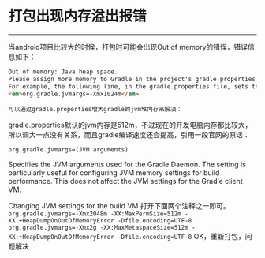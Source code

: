 <!--
 * @Author: your name
 * @Date: 2021-09-29 15:43:58
 * @LastEditTime: 2021-09-29 15:46:43
 * @LastEditors: your name
 * @Description: In User Settings Edit
 * @FilePath: /blog/react-native/打包出现内存溢出报错.md
-->
# 打包出现内存溢出报错
***
当android项目比较大的时候，打包时可能会出现Out of memory的错误，错误信息如下：
```html
Out of memory: Java heap space.
Please assign more memory to Gradle in the project's gradle.properties file.
For example, the following line, in the gradle.properties file, sets the maximum Java heap size to 1,024 MB:
<em>org.gradle.jvmargs=-Xmx1024m</em>
```

`可以通过gradle.properties增大gradle的jvm堆内存来解决：`

gradle.properties默认的jvm内存是512m，不过现在的开发电脑内存都比较大，所以调大一点没有关系，而且gradle编译速度还会提高，引用一段官网的原话：

`org.gradle.jvmargs=(JVM arguments)`

Specifies the JVM arguments used for the Gradle Daemon. The setting is particularly useful for configuring JVM memory settings for build performance. This does not affect the JVM settings for the Gradle client VM.

Changing JVM settings for the build VM
打开下面两个注释之一即可。
`org.gradle.jvmargs=-Xmx2048m -XX:MaxPermSize=512m -XX:+HeapDumpOnOutOfMemoryError -Dfile.encoding=UTF-8`
`org.gradle.jvmargs=-Xmx2g -XX:MaxMetaspaceSize=512m -XX:+HeapDumpOnOutOfMemoryError -Dfile.encoding=UTF-8`
OK，重新打包，问题解决
